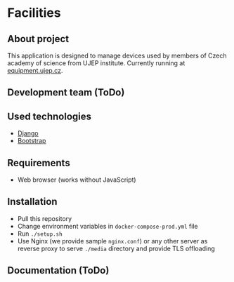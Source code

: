 # Facilities

## About project
This application is designed to manage devices used by members of Czech academy of science from UJEP institute. Currently running at [equipment.ujep.cz](https://equipment.ujep.cz).

## Development team (ToDo)

## Used technologies
- [Django](https://www.djangoproject.com/)
- [Bootstrap](https://getbootstrap.com/)

## Requirements
- Web browser (works without JavaScript)

## Installation
- Pull this repository
- Change environment variables in `docker-compose-prod.yml` file
- Run `./setup.sh`
- Use Nginx (we provide sample `nginx.conf`) or any other server as reverse proxy to serve `./media` directory and provide TLS offloading

## Documentation (ToDo)
